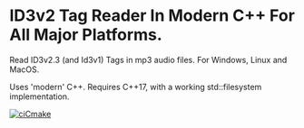 # ID3v2 Tag Reader In Modern C++ For All Major Platforms.

Read ID3v2.3 (and Id3v1) Tags in mp3 audio files.
For Windows, Linux and MacOS.

Uses 'modern' C++.
Requires C++17, with a working std::filesystem implementation.

[![ciCmake](https://github.com/sjk7/ID3v2/actions/workflows/cmake.yml/badge.svg)](https://github.com/sjk7/ID3v2/actions/workflows/cmake.yml)
